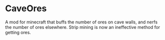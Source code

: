 # CaveOres
A mod for minecraft that buffs the number of ores on cave walls, and nerfs the number of ores elsewhere. Strip mining is now an ineffective method for getting ores.
